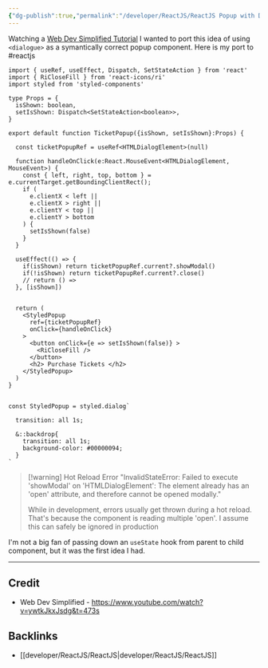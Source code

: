 ```yaml
---
{"dg-publish":true,"permalink":"/developer/ReactJS/ReactJS Popup with Dialogue Modal/","noteIcon":""}
---
```


Watching a [Web Dev Simplified Tutorial](https://www.youtube.com/@WebDevSimplified) I wanted to port this idea of using `<dialogue>` as a symantically correct popup component. Here is my port to #reactjs 

```tsx
import { useRef, useEffect, Dispatch, SetStateAction } from 'react'
import { RiCloseFill } from 'react-icons/ri'
import styled from 'styled-components'

type Props = {
  isShown: boolean,
  setIsShown: Dispatch<SetStateAction<boolean>>,
}

export default function TicketPopup({isShown, setIsShown}:Props) {

  const ticketPopupRef = useRef<HTMLDialogElement>(null)

  function handleOnClick(e:React.MouseEvent<HTMLDialogElement, MouseEvent>) {
    const { left, right, top, bottom } = e.currentTarget.getBoundingClientRect();
    if (
      e.clientX < left ||
      e.clientX > right ||
      e.clientY < top ||
      e.clientY > bottom
    ) {
      setIsShown(false)
    }
  }

  useEffect(() => {
    if(isShown) return ticketPopupRef.current?.showModal()
    if(!isShown) return ticketPopupRef.current?.close()
    // return () =>
  }, [isShown])
  
  
  return (
    <StyledPopup 
      ref={ticketPopupRef}
      onClick={handleOnClick}
    >
      <button onClick={e => setIsShown(false)} > 
        <RiCloseFill />
      </button>
      <h2> Purchase Tickets </h2>
    </StyledPopup>
  )
}


const StyledPopup = styled.dialog`

  transition: all 1s;

  &::backdrop{
    transition: all 1s;
    background-color: #00000094;
  }
`
```


> [!warning] Hot Reload Error
> "InvalidStateError: Failed to execute 'showModal' on 'HTMLDialogElement': The element already has an 'open' attribute, and therefore cannot be opened modally."
> 
> While in development, errors usually get thrown during a hot reload. That's because the component is reading multiple 'open'. I assume this can safely be ignored in production

I'm not a big fan of passing down an `useState` hook from parent to  child component, but it was the first idea I had.

---
## Credit
- Web Dev Simplified - https://www.youtube.com/watch?v=ywtkJkxJsdg&t=473s

## Backlinks
- [[developer/ReactJS/ReactJS\|developer/ReactJS/ReactJS]]